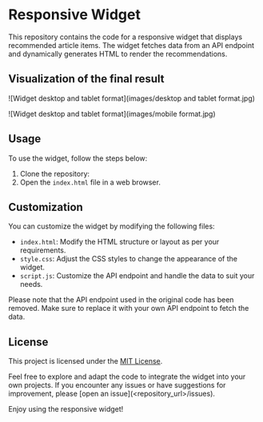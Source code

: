# Responsive Widget

This repository contains the code for a responsive widget that displays recommended article items.
The widget fetches data from an API endpoint and dynamically generates HTML to render the recommendations.

## Visualization of the final result
![Widget desktop and tablet format](images/desktop and tablet format.jpg)

![Widget desktop and tablet format](images/mobile format.jpg)

## Usage

To use the widget, follow the steps below:

1. Clone the repository:
2. Open the `index.html` file in a web browser.

## Customization

You can customize the widget by modifying the following files:

- `index.html`: Modify the HTML structure or layout as per your requirements.
- `style.css`: Adjust the CSS styles to change the appearance of the widget.
- `script.js`: Customize the API endpoint and handle the data to suit your needs.

Please note that the API endpoint used in the original code has been removed. Make sure to replace it with your own API endpoint to fetch the data.

## License

This project is licensed under the [MIT License](LICENSE).

Feel free to explore and adapt the code to integrate the widget into your own projects. If you encounter any issues or have suggestions for improvement, please [open an issue](<repository_url>/issues).

Enjoy using the responsive widget!
